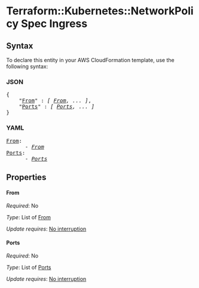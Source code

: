 # Terraform::Kubernetes::NetworkPolicy Spec Ingress

## Syntax

To declare this entity in your AWS CloudFormation template, use the following syntax:

### JSON

<pre>
{
    "<a href="#from" title="From">From</a>" : <i>[ <a href="spec-ingress-from.md">From</a>, ... ]</i>,
    "<a href="#ports" title="Ports">Ports</a>" : <i>[ <a href="spec-ingress-ports.md">Ports</a>, ... ]</i>
}
</pre>

### YAML

<pre>
<a href="#from" title="From">From</a>: <i>
      - <a href="spec-ingress-from.md">From</a></i>
<a href="#ports" title="Ports">Ports</a>: <i>
      - <a href="spec-ingress-ports.md">Ports</a></i>
</pre>

## Properties

#### From

_Required_: No

_Type_: List of <a href="spec-ingress-from.md">From</a>

_Update requires_: [No interruption](https://docs.aws.amazon.com/AWSCloudFormation/latest/UserGuide/using-cfn-updating-stacks-update-behaviors.html#update-no-interrupt)

#### Ports

_Required_: No

_Type_: List of <a href="spec-ingress-ports.md">Ports</a>

_Update requires_: [No interruption](https://docs.aws.amazon.com/AWSCloudFormation/latest/UserGuide/using-cfn-updating-stacks-update-behaviors.html#update-no-interrupt)

